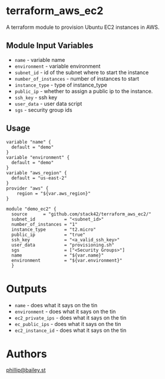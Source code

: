 terraform_aws_ec2
===========

A terraform module to provision Ubuntu EC2 instances in AWS.


Module Input Variables
----------------------

- `name`                - variable name
- `environment`         - variable environment
- `subnet_id`           - id of the subnet where to start the instance
- `number_of_instances` - number of instances to start
- `instance_type`       - type of instance_type
- `public_ip`           - whether to assign a public ip to the instance.
- `ssh_key`             - ssh key
- `user_data`           - user data script
- `sgs`                 - security group ids

Usage
-----

```hcl
variable "name" {
  default = "demo"
}
variable "environment" {
  default = "demo"
}
variable "aws_region" {
  default = "us-east-2"
}
provider "aws" {
    region = "${var.aws_region}"
}

module "demo_ec2" {
  source      = "github.com/stack42/terraform_aws_ec2/"
  subnet_id           = "<subnet_id>"
  number_of_instances = "1"
  instance_type       = "t2.micro"
  public_ip           = "true"
  ssh_key             = "<a_valid_ssh_key>"
  user_data           = "provisioning.sh"
  sgs                 = ["<Security Groups>"]
  name                = "${var.name}"
  environment         = "${var.environment}"
  }
```


Outputs
=======

 - `name`            - does what it says on the tin
 - `environment`     - does what it says on the tin
 - `ec2_private_ips` - does what it says on the tin
 - `ec_public_ips`   - does what it says on the tin
 - `ec2_instance_id` - does what it says on the tin



Authors
=======

phillip@bailey.st
